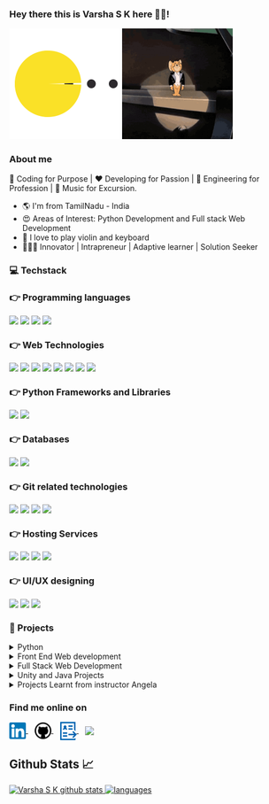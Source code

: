 ### Hey there this is Varsha S K here ✌🏻!

<div>
	<img src="https://github.com/skvarshasivakumar/webster/blob/main/img/pacman.svg" width="200" height="200"> 
	  <img src="https://github.com/skvarshasivakumar/webster/blob/main/img/jerry.gif" width="200" height="200" border-radius: 50%;/>
</div>

### About me 

:black_heart: Coding for Purpose | :heart: Developing for Passion | :blue_heart: Engineering for Profession | :green_heart: Music for Excursion.

- :earth_americas: I'm from TamilNadu - India
- 😍 Areas of Interest: Python Development and Full stack Web Development
- :violin: I love to play violin and keyboard
- 🤹🏻‍♀️ Innovator | Intrapreneur | Adaptive learner | Solution Seeker


### 💻 Techstack

### 👉 Programming languages

<p>
<img src="https://img.shields.io/badge/C-579BB1.svg?logo=C&logoColor=white"/>
<img src="https://img.shields.io/badge/python-2B3A55.svg?logo=python&logoColor=white"/>
<img src="https://img.shields.io/badge/JavaScript-1C3B55.svg?logo=javascript&logoColor=white"/>
<img src="https://img.shields.io/badge/JAVA-628E70.svg?logoColor=white"/>
</p>

### 👉 Web Technologies

<p>
<img src="https://img.shields.io/badge/HTML-EF2D5E.svg?logo=html5&logoColor=white"/>
<img src="https://img.shields.io/badge/CSS-628E90.svg?logo=css3&logoColor=white"/>
<img src="https://img.shields.io/badge/Bootstrap-332FD0.svg?logo=bootstrap&logoColor=white"/>
<img src="https://img.shields.io/badge/Vanilla%20JavaScript-F6F7C1.svg?logo=javascript&logoColor=white"/>
<img src="https://img.shields.io/badge/JQuery-8DCBE6.svg?logo=jquery&logoColor=white"/>
<img src="https://img.shields.io/badge/Node.js-2B3A55.svg?logo=nodedotjs&logoColor=white"/>
<img src="https://img.shields.io/badge/React.js-B9F3E4.svg?logo=react&logoColor=white"/>
<img src="https://img.shields.io/badge/Express.js-F99417.svg?logo=express&logoColor=white"/>
</p>

### 👉 Python Frameworks and Libraries

<p>
<img src="https://img.shields.io/badge/Tkinter-FFCACA.svg?logoColor=white"/>
<img src="https://img.shields.io/badge/Requests-FF8787.svg?logoColor=white"/>
</p>


### 👉 Databases

<p>
<img src="https://img.shields.io/badge/MySQL-00599C.svg?logo=mysql&logoColor=white"/>
<img src="https://img.shields.io/badge/MongoDB-319DA0.svg?logo=mongodb&logoColor=white"/>
</p>


### 👉 Git related technologies

<p>
<img src="https://img.shields.io/badge/GIT-80558C.svg?logo=git&logoColor=white"/>
<img src="https://img.shields.io/badge/Version%20Control-pink.svg?logoColor=white"/>
<img src="https://img.shields.io/badge/Github-85586F.svg?logo=github&logoColor=white"/>
<img src="https://img.shields.io/badge/Basics%20of%20Command%20Line-E9D5CA.svg?logoColor=white"/>
</p>

### 👉 Hosting Services

<p>
<img src="https://img.shields.io/badge/Heroku-61A4BC.svg?logo=heroku&logoColor=white"/>
<img src="https://img.shields.io/badge/Render-1A132F.svg?logo=render&logoColor=white"/>
<img src="https://img.shields.io/badge/Github-bbscdf.svg?logo=githubactions&logoColor=white"/>
<img src="https://img.shields.io/badge/DriveToWeb-BB6464.svg?logo=googledrive&logoColor=white"/>

</p>


### 👉 UI/UX designing

<p>
<img src="https://img.shields.io/badge/Figma-A10035.svg?logo=figma&logoColor=white"/>
<img src="https://img.shields.io/badge/AdobeXd-3FA796.svg?logo=adobexd&logoColor=white"/>
<img src="https://img.shields.io/badge/Canva-FEC260.svg?logo=canva&logoColor=white"/>
</p>


### 📘 Projects

<!-- split -->

<details>
<summary>Python</summary>
<ul>

<li><a href="https://www.youtube.com/watch?v=_SPvrhPxqMA" target="_blank">Digital Transcriptionist</a></li>
<li><a href="https://www.youtube.com/watch?v=wnxi_yjf4YQ" target="_blank">Stress deduction using CNN</a></li>
<li><a href="https://www.youtube.com/watch?v=H06kvQHQdaM" target="_blank">India Bix Scrapper</a></li>
<li><a href="https://www.youtube.com/watch?v=MQ48zxmbEK4" target="_blank">Live Weather Desktop Notifier</a></li>

</ul>
</details>

<!-- split -->

<details>
<summary>Front End Web development</summary>
<ul>

<li><a href="https://www.youtube.com/watch?v=7VyDkqfk5Z0">React Web application for a small Business</a></li>
<li><a href="https://www.youtube.com/watch?v=b7QZCAEmChE">Todo List</a></li>
<li><a href="https://skvarshasivakumar.github.io/New_ShriRam_Mess/">Website for a Local Business</a></li>
<li><a href="https://www.youtube.com/watch?v=zf0RjsBOXWw">Emojipedia</a></li>
<li><a href="https://skvarshasivakumar.github.io/patatap-clone/">Patatap Clone</a></li>
<li><a href="https://skvarshasivakumar.github.io/HAKUNA-MATATA/">Stress Management Site</a></li>

</ul>
</details>

<!-- split -->

<details>
<summary>Full Stack Web Development</summary>
<ul>

<li><a href="https://www.youtube.com/watch?v=ZnolHnFvFAc&t=174s" target="_blank">A Career Guidance Website</a></li>
<li><a href="https://varshask-weather-api.onrender.com/" target="_blank">API connected website</a></li>
<li><a href="https://varshask-backend-to-do-list.onrender.com/" target="_blank">A CRUD web application</a></li>
<li><a href="https://skvarshasivakumar.github.io/-TRINIT_The-Full-Stack-Force_DEV03_FINAL/">All things green</a></li>

</ul>
</details>

<!-- split -->

<details>
<summary>Unity and Java Projects</summary>
<ul>

<li><a href="https://www.youtube.com/watch?v=YesaxRCAd_Q" target="_blank">A Cinemachine with modern city</a></li>
<li><a href="https://www.youtube.com/watch?v=YesaxRCAd_Q" target="_blank">3D terrain project</a></li>
<li><a href="https://www.youtube.com/watch?v=HcKPmfPxlow" target="_blank">JAVA Grade Processing system</a></li>

</ul>
</details>

<!-- split -->

<details>
<summary>Projects Learnt from instructor Angela</summary>
<ul>

<li><a href="https://skvarshasivakumar.github.io/sean-halphin-clone-varsha-s-k/" target="_blank">UI designer Sean Halphin Clone Varsha S K version</a></li>
<li><a href="https://skvarshasivakumar.github.io/Tindog-varsha-s-k/" target="_blank">Tinder clone Tindog</a></li>
<li><a href="https://skvarshasivakumar.github.io/simon-varsha-sk/" target="_blank">Simon Game</a></li>
<li><a href="https://varshask-blog-website.onrender.com/" target="_blank">Blog Website</a></li>
<li><a href="https://skvarshasivakumar.github.io/diceroll/" target="_blank">Dice Game</a></li>
<li><a href="https://skvarshasivakumar.github.io/drum_kit/" target="_blank">Drum Kit</a></li>

</ul>
</details>

### Find me online on

<p align="left">
<a href="https://www.linkedin.com/in/varsha-s-k-9694501bb/" target="_blank">
  <img align="center" | Linkedin" width="30px" src="https://github.com/SatYu26/SatYu26/blob/master/Assets/Linkedin.svg" />
</a> &nbsp;&nbsp;
<a href="https://github.com/skvarshasivakumar">
<img align="center" | Github" width="30px" src="https://github.com/SatYu26/SatYu26/blob/master/Assets/git.png" />
</a> &nbsp;&nbsp;
<a href="https://sk-varsha-sivakumar-profile.on.drv.tw/my%20portfolio/">
<img align="center" | Portfolio" width="30px" src="https://github.com/SatYu26/SatYu26/blob/master/Assets/resume.png" />
</a> &nbsp;&nbsp;
<a href="https://www.youtube.com/channel/UCL5LOXnw3biI2AYbdf6yWsg">
<img align="center" | Youtube" width="30px" src="https://www.iconpacks.net/icons/2/free-youtube-logo-icon-2431-thumb.png" />
</a>                                                                                                                 
</p>

## Github Stats 📈
<!-- status codes -->
<a href="https://github.com/skvarshasivakumar">
<p>
<img src="https://github-readme-stats.vercel.app/api?username=skvarshasivakumar&show_icons=true&theme=tokyonight" alt="Varsha S K github stats" width="420"/>&nbsp;<img src="https://github-readme-stats.vercel.app/api/top-langs/?username=skvarshasivakumar&layout=compact&theme=tokyonight" alt="languages" height="165">
</p>
</a>

